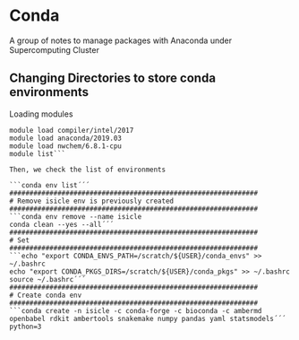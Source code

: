 # Conda
A group of notes to manage packages with Anaconda under Supercomputing Cluster

## Changing Directories to store conda environments
Loading modules
```module purge
module load compiler/intel/2017
module load anaconda/2019.03
module load nwchem/6.8.1-cpu
module list```

Then, we check the list of environments

```conda env list´´´
##############################################################
# Remove isicle env is previously created
##############################################################
```conda env remove --name isicle
conda clean --yes --all´´´
##############################################################
# Set 
##############################################################
```echo "export CONDA_ENVS_PATH=/scratch/${USER}/conda_envs" >> ~/.bashrc
echo "export CONDA_PKGS_DIRS=/scratch/${USER}/conda_pkgs" >> ~/.bashrc
source ~/.bashrc´´´
##############################################################
# Create conda env
##############################################################
```conda create -n isicle -c conda-forge -c bioconda -c ambermd openbabel rdkit ambertools snakemake numpy pandas yaml statsmodels´´´ python=3

